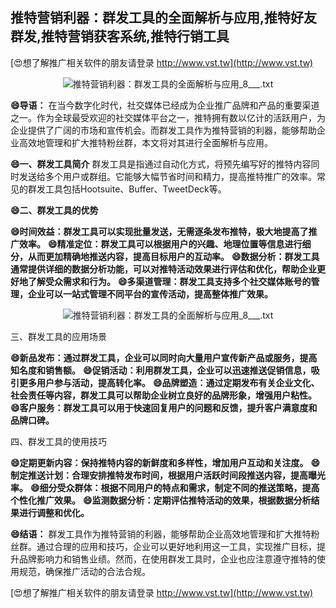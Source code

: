 ## **推特营销利器：群发工具的全面解析与应用,推特好友群发,推特营销获客系统,推特行销工具**

[😍想了解推广相关软件的朋友请登录 http://www.vst.tw](http://www.vst.tw)

 <center><img src="https://vst.tw/MP4/tuiguang/png/3.png" alt="推特营销利器：群发工具的全面解析与应用_8___.txt"></center>

**😄导语：**
在当今数字化时代，社交媒体已经成为企业推广品牌和产品的重要渠道之一。作为全球最受欢迎的社交媒体平台之一，推特拥有数以亿计的活跃用户，为企业提供了广阔的市场和宣传机会。而群发工具作为推特营销的利器，能够帮助企业高效地管理和扩大推特粉丝群，本文将对其进行全面解析与应用。

**😄一、群发工具简介**
群发工具是指通过自动化方式，将预先编写好的推特内容同时发送给多个用户或群组。它能够大幅节省时间和精力，提高推特推广的效率。常见的群发工具包括Hootsuite、Buffer、TweetDeck等。

**😄二、群发工具的优势**

**😄时间效益：群发工具可以实现批量发送，无需逐条发布推特，极大地提高了推广效率。**
**😄精准定位：群发工具可以根据用户的兴趣、地理位置等信息进行细分，从而更加精确地推送内容，提高目标用户的互动率。**
**😄数据分析：群发工具通常提供详细的数据分析功能，可以对推特活动效果进行评估和优化，帮助企业更好地了解受众需求和行为。**
**😄多渠道管理：群发工具支持多个社交媒体账号的管理，企业可以一站式管理不同平台的宣传活动，提高整体推广效果。**

 <center><img src="https://vst.tw/MP4/tuiguang/png/1.png" alt="推特营销利器：群发工具的全面解析与应用_8___.txt"></center>

三、群发工具的应用场景

**😄新品发布：通过群发工具，企业可以同时向大量用户宣传新产品或服务，提高知名度和销售额。**
**😄促销活动：利用群发工具，企业可以迅速推送促销信息，吸引更多用户参与活动，提高转化率。**
**😄品牌塑造：通过定期发布有关企业文化、社会责任等内容，群发工具可以帮助企业树立良好的品牌形象，增强用户粘性。**
**😄客户服务：群发工具可以用于快速回复用户的问题和反馈，提升客户满意度和品牌口碑。**

四、群发工具的使用技巧

**😄定期更新内容：保持推特内容的新鲜度和多样性，增加用户互动和关注度。**
**😄制定推送计划：合理安排推特发布时间，根据用户活跃时间段推送内容，提高曝光率。**
**😄细分受众群体：根据不同用户的特点和需求，制定不同的推送策略，提高个性化推广效果。**
**😄监测数据分析：定期评估推特活动的效果，根据数据分析结果进行调整和优化。**

**😄结语：**
群发工具作为推特营销的利器，能够帮助企业高效地管理和扩大推特粉丝群。通过合理的应用和技巧，企业可以更好地利用这一工具，实现推广目标，提升品牌影响力和销售业绩。然而，在使用群发工具时，企业也应注意遵守推特的使用规范，确保推广活动的合法合规。

[😍想了解推广相关软件的朋友请登录 http://www.vst.tw](http://www.vst.tw)



